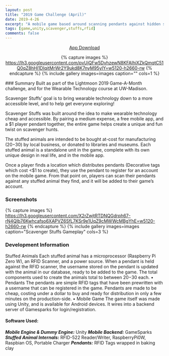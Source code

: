 ```yaml
---
layout: post
title: "2019 Game Challenge (April)"
date: 2019-4-26
excerpt: "A mobile game based around scanning pendants against hidden stuffed animals to collect characters in-game."
tags: [game,unity,scavenger,stuffs,rfid]
comments: false
---
```

<center>
<div markdown="0"><a href="https://play.google.com/store/apps/details?id=com.Lightmoon.ScavengerStuffs" class="btn btn-success"> App Download</a>

{% capture images %}
    https://lh3.googleusercontent.com/pvUjQFw5DvhzewN8KFAlhiXZkQmqtC51Q0qZ8hHl1DIqitMrWr2Y9ukd8K7nyM95yIY=w5120-h2660-rw
{% endcapture %}
{% include gallery images=images caption="" cols=1 %}
</center>
### Summary
Built as part of the Lightmoon 2019 Game-A-Month challenge, and for the Wearable Technology course at UW-Madison. 

Scavenger Stuffs’ goal is to bring wearable technology down to a more accessible level, and to help get everyone exploring!

Scavenger Stuffs was built around the idea to make wearable technology cheap and accessible. By pairing a medium expense, a free mobile app, and a $1 player pendant together, the entire game helps create a unique and fun twist on scavenger hunts.

The stuffed animals are intended to be bought at-cost for manufacturing ($20-$30) by local business, or donated to libraries and museums. Each stuffed animal is a standalone unit in the game, complete with its own unique design in real life, and in the mobile app.

Once a player finds a location which distributes pendants (Decorative tags which cost <$1 to create), they use the pendant to register for an account on the mobile game. From that point on, players can scan their pendants against any stuffed animal they find, and it will be added to their game’s account.

### Screenshots

{% capture images %}
	https://lh3.googleusercontent.com/X2rZwjtRTDNQGdrph67-rN4QIb76Kwhcafso6XAPVZ6SfL7KSr9e1UqZ9cMWWcMBgYhE=w5120-h2660-rw
{% endcapture %}
{% include gallery images=images caption="Scavenger Stuffs Gameplay" cols=3 %}

### Development Information

Stuffed Animals
Each stuffed animal has a microprocessor (Raspberry Pi Zero W), an RFID Scanner, and a power source. When a pendant is held against the RFID scanner, the username stored on the pendant is updated with the animal in our database, ready to be added to the game. The total components used to create the animals total to between $20-$30 each.
•	Pendants
The pendants are simple RFID tags that have been prewritten with a username that can be registered in the game. Pendants are made to be cheap, costing under a dollar to buy and ready for distribution in only a few minutes on the production-side.
•	Mobile Game
The game itself was made using Unity, and is available for Android devices. It wires into a backend server of Gamesparks for login/registration. 


#### Software Used: 

***Mobile Engine & Dummy Engine:*** Unity
***Mobile Backend:*** GameSparks
***Stuffed Animal Internals:*** RFID-522 Reader/Writer, RaspberryPi0W, Raspbian OS, Portable Charger
***Pendants:*** RFID Tags wrapped in baking clay
